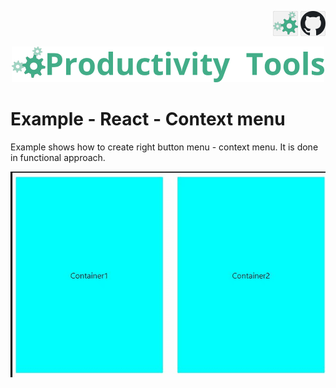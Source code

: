 <!--Category:React--> 
 <p align="right">
    <a href="http://productivitytools.tech/example-react-context-menu/"><img src="Images/Header/ProductivityTools_green_40px_2.png" /><a> 
    <a href="https://github.com/pwujczyk/ProductivityTools.Examples.React.ContextMenu"><img src="Images/Header/Github_border_40px.png" /></a>
</p>
<p align="center">
    <a href="http://http://productivitytools.tech/">
        <img src="Images/Header/LogoTitle_green_500px.png" />
    </a>
</p>

 
# Example - React - Context menu 

Example shows how to create right button menu - context menu. It is done in functional approach.

<!--more-->

<!--og-image-->
![](Images/chrome-capture.gif)
